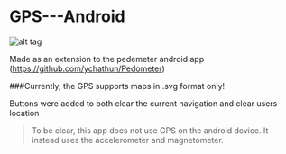 # GPS---Android

![alt tag](https://github.com/ychathun/GPS---Android/blob/master/res/drawable-hdpi/gps.png)

Made as an extension to the pedemeter android app (https://github.com/ychathun/Pedometer)

###Currently, the GPS supports maps in .svg format only!

Buttons were added to both clear the current navigation and clear users location

>To be clear, this app does not use GPS on the android device. It instead uses the accelerometer and magnetometer.

